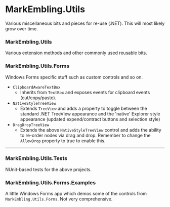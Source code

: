 MarkEmbling.Utils
=================

Various miscellaneous bits and pieces for re-use (.NET). This will most likely grow over time.

### MarkEmbling.Utils

Various extension methods and other commonly used reusable bits.

### MarkEmbling.Utils.Forms

Windows Forms specific stuff such as custom controls and so on.

 - `ClipboardAwareTextBox`
     - Inherits from `TextBox` and exposes events for clipboard events (cut/copy/paste).
 - `NativeStyleTreeView`
 	 - Extends `TreeView` and adds a property to toggle between the standard .NET TreeView appearance and the 'native' Explorer style appearance (updated expend/contract buttons and selection style)
 - `DragDropTreeView`
 	 - Extends the above `NativeStyleTreeView` control and adds the ability to re-order nodes via drag and drop. Remember to change the `AllowDrop` property to true to enable this.
	 
---

### MarkEmbling.Utils.Tests

NUnit-based tests for the above projects.

### MarkEmbling.Utils.Forms.Examples

A little Windows Forms app which demos some of the controls from `MarkEmbling.Utils.Forms`. Not very comprehensive.
